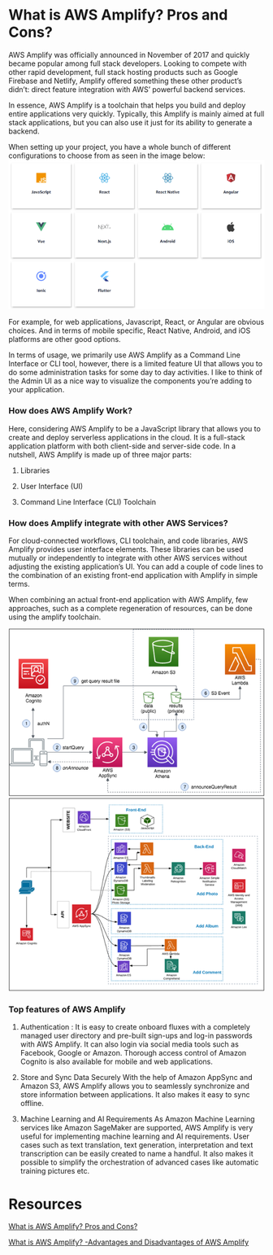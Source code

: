 # What is AWS Amplify? Pros and Cons?

AWS Amplify was officially announced in November of 2017 and quickly became popular among full stack developers. Looking to compete with other rapid development, full stack hosting products such as Google Firebase and Netlify, Amplify offered something these other product’s didn’t: direct feature integration with AWS’ powerful backend services.

In essence, AWS Amplify is a toolchain that helps you build and deploy entire applications very quickly. Typically, this Amplify is mainly aimed at full stack applications, but you can also use it just for its ability to generate a backend.

When setting up your project, you have a whole bunch of different configurations to choose from as seen in the image below:
![image](./screenShot/aws.png)

For example, for web applications, Javascript, React, or Angular are obvious choices. And in terms of mobile specific, React Native, Android, and iOS platforms are other good options.

In terms of usage, we primarily use AWS Amplify as a Command Line Interface or CLI tool, however, there is a limited feature UI that allows you to do some administration tasks for some day to day activities. I like to think of the Admin UI as a nice way to visualize the components you’re adding to your application.


### How does AWS Amplify Work?
Here, considering AWS Amplify to be a JavaScript library that allows you to create and deploy serverless applications in the cloud. It is a full-stack application platform with both client-side and server-side code. In a nutshell, AWS Amplify is made up of three major parts:

1. Libraries

2. User Interface (UI)

3. Command Line Interface (CLI) Toolchain


### How does Amplify integrate with other AWS Services?

For cloud-connected workflows, CLI toolchain, and code libraries, AWS Amplify provides user interface elements. These libraries can be used mutually or independently to integrate with other AWS services without adjusting the existing application’s UI. You can add a couple of code lines to the combination of an existing front-end application with Amplify in simple terms.

When combining an actual front-end application with AWS Amplify, few approaches, such as a complete regeneration of resources, can be done using the amplify toolchain.

![image](./screenShot/aws-2.png)
![image](./screenShot/aws-3.png)


### Top features of AWS Amplify

1. Authentication :
It is easy to create onboard fluxes with a completely managed user directory and pre-built sign-ups and log-in passwords with AWS Amplify. It can also login via social media tools such as Facebook, Google or Amazon. Thorough access control of Amazon Cognito is also available for mobile and web applications.

2. Store and Sync Data Securely
With the help of Amazon AppSync and Amazon S3, AWS Amplify allows you to seamlessly synchronize and store information between applications. It also makes it easy to sync offline.


3. Machine Learning and AI Requirements
As Amazon Machine Learning services like Amazon SageMaker are supported, AWS Amplify is very useful for implementing machine learning and AI requirements. User cases such as text translation, text generation, interpretation and text transcription can be easily created to name a handful. It also makes it possible to simplify the orchestration of advanced cases like automatic training pictures etc.


 # Resources


 [What is AWS Amplify? Pros and Cons?](https://beabetterdev.com/2021/09/22/what-is-aws-amplify/)
 
  [What is AWS Amplify? -Advantages and Disadvantages of AWS Amplify](https://medium.com/analytics-vidhya/what-is-aws-amplify-advantages-and-disadvantages-of-aws-amplify-49ddc4831467)
